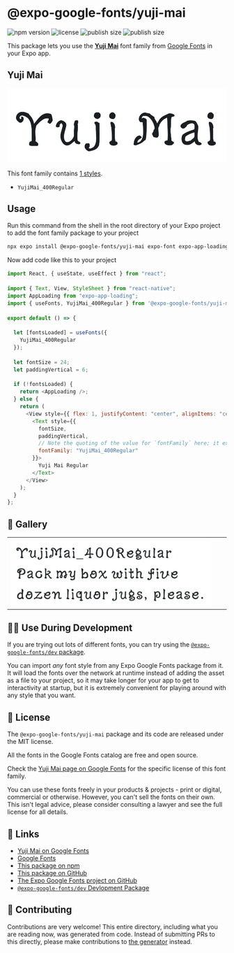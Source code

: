 # @expo-google-fonts/yuji-mai

![npm version](https://flat.badgen.net/npm/v/@expo-google-fonts/yuji-mai)
![license](https://flat.badgen.net/github/license/expo/google-fonts)
![publish size](https://flat.badgen.net/packagephobia/install/@expo-google-fonts/yuji-mai)
![publish size](https://flat.badgen.net/packagephobia/publish/@expo-google-fonts/yuji-mai)

This package lets you use the [**Yuji Mai**](https://fonts.google.com/specimen/Yuji+Mai) font family from [Google Fonts](https://fonts.google.com/) in your Expo app.

## Yuji Mai

![Yuji Mai](./font-family.png)

This font family contains [1 styles](#-gallery).

- `YujiMai_400Regular`

## Usage

Run this command from the shell in the root directory of your Expo project to add the font family package to your project

```sh
npx expo install @expo-google-fonts/yuji-mai expo-font expo-app-loading
```

Now add code like this to your project

```js
import React, { useState, useEffect } from "react";

import { Text, View, StyleSheet } from "react-native";
import AppLoading from "expo-app-loading";
import { useFonts, YujiMai_400Regular } from '@expo-google-fonts/yuji-mai';

export default () => {

  let [fontsLoaded] = useFonts({
    YujiMai_400Regular
  });

  let fontSize = 24;
  let paddingVertical = 6;

  if (!fontsLoaded) {
    return <AppLoading />;
  } else {
    return (
      <View style={{ flex: 1, justifyContent: "center", alignItems: "center" }}>
        <Text style={{
          fontSize,
          paddingVertical,
          // Note the quoting of the value for `fontFamily` here; it expects a string!
          fontFamily: "YujiMai_400Regular"
        }}>
          Yuji Mai Regular
        </Text>
      </View>
    );
  }
};
```

## 🔡 Gallery


||||
|-|-|-|
|![YujiMai_400Regular](./YujiMai_400Regular.ttf.png)||||


## 👩‍💻 Use During Development

If you are trying out lots of different fonts, you can try using the [`@expo-google-fonts/dev` package](https://github.com/expo/google-fonts/tree/master/font-packages/dev#readme).

You can import _any_ font style from any Expo Google Fonts package from it. It will load the fonts over the network at runtime instead of adding the asset as a file to your project, so it may take longer for your app to get to interactivity at startup, but it is extremely convenient for playing around with any style that you want.


## 📖 License

The `@expo-google-fonts/yuji-mai` package and its code are released under the MIT license.

All the fonts in the Google Fonts catalog are free and open source.

Check the [Yuji Mai page on Google Fonts](https://fonts.google.com/specimen/Yuji+Mai) for the specific license of this font family.

You can use these fonts freely in your products & projects - print or digital, commercial or otherwise. However, you can't sell the fonts on their own. This isn't legal advice, please consider consulting a lawyer and see the full license for all details.

## 🔗 Links

- [Yuji Mai on Google Fonts](https://fonts.google.com/specimen/Yuji+Mai)
- [Google Fonts](https://fonts.google.com/)
- [This package on npm](https://www.npmjs.com/package/@expo-google-fonts/yuji-mai)
- [This package on GitHub](https://github.com/expo/google-fonts/tree/master/font-packages/yuji-mai)
- [The Expo Google Fonts project on GitHub](https://github.com/expo/google-fonts)
- [`@expo-google-fonts/dev` Devlopment Package](https://github.com/expo/google-fonts/tree/master/font-packages/dev)

## 🤝 Contributing

Contributions are very welcome! This entire directory, including what you are reading now, was generated from code. Instead of submitting PRs to this directly, please make contributions to [the generator](https://github.com/expo/google-fonts/tree/master/packages/generator) instead.

